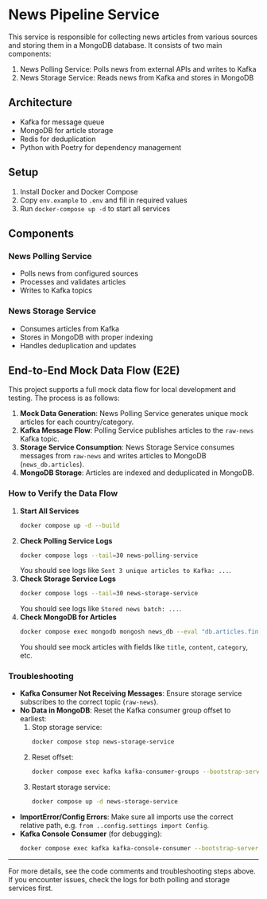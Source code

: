 # News Pipeline Service

This service is responsible for collecting news articles from various sources and storing them in a MongoDB database. It consists of two main components:

1. News Polling Service: Polls news from external APIs and writes to Kafka
2. News Storage Service: Reads news from Kafka and stores in MongoDB

## Architecture

- Kafka for message queue
- MongoDB for article storage
- Redis for deduplication
- Python with Poetry for dependency management

## Setup

1. Install Docker and Docker Compose
2. Copy `env.example` to `.env` and fill in required values
3. Run `docker-compose up -d` to start all services

## Components

### News Polling Service

- Polls news from configured sources
- Processes and validates articles
- Writes to Kafka topics

### News Storage Service

- Consumes articles from Kafka
- Stores in MongoDB with proper indexing
- Handles deduplication and updates

## End-to-End Mock Data Flow (E2E)

This project supports a full mock data flow for local development and testing. The process is as follows:

1. **Mock Data Generation**: News Polling Service generates unique mock articles for each country/category.
2. **Kafka Message Flow**: Polling Service publishes articles to the `raw-news` Kafka topic.
3. **Storage Service Consumption**: News Storage Service consumes messages from `raw-news` and writes articles to MongoDB (`news_db.articles`).
4. **MongoDB Storage**: Articles are indexed and deduplicated in MongoDB.

### How to Verify the Data Flow

1. **Start All Services**
   ```sh
   docker compose up -d --build
   ```
2. **Check Polling Service Logs**
   ```sh
   docker compose logs --tail=30 news-polling-service
   ```
   You should see logs like `Sent 3 unique articles to Kafka: ...`.
3. **Check Storage Service Logs**
   ```sh
   docker compose logs --tail=30 news-storage-service
   ```
   You should see logs like `Stored news batch: ...`.
4. **Check MongoDB for Articles**
   ```sh
   docker compose exec mongodb mongosh news_db --eval "db.articles.find().limit(3).pretty()"
   ```
   You should see mock articles with fields like `title`, `content`, `category`, etc.

### Troubleshooting

- **Kafka Consumer Not Receiving Messages**: Ensure storage service subscribes to the correct topic (`raw-news`).
- **No Data in MongoDB**: Reset the Kafka consumer group offset to earliest:
  1. Stop storage service:
     ```sh
     docker compose stop news-storage-service
     ```
  2. Reset offset:
     ```sh
     docker compose exec kafka kafka-consumer-groups --bootstrap-server kafka:29092 --group news_storage_group --topic raw-news --reset-offsets --to-earliest --execute
     ```
  3. Restart storage service:
     ```sh
     docker compose up -d news-storage-service
     ```
- **ImportError/Config Errors**: Make sure all imports use the correct relative path, e.g. `from ..config.settings import Config`.
- **Kafka Console Consumer** (for debugging):
  ```sh
  docker compose exec kafka kafka-console-consumer --bootstrap-server kafka:29092 --topic raw-news --from-beginning --max-messages 1
  ```

---

For more details, see the code comments and troubleshooting steps above. If you encounter issues, check the logs for both polling and storage services first.
